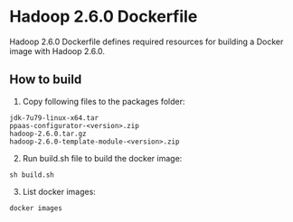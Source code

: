 # Hadoop 2.6.0 Dockerfile

Hadoop 2.6.0 Dockerfile defines required resources for building a Docker image with Hadoop 2.6.0.

## How to build

1. Copy following files to the packages folder:
```
jdk-7u79-linux-x64.tar
ppaas-configurator-<version>.zip
hadoop-2.6.0.tar.gz
hadoop-2.6.0-template-module-<version>.zip
```

2. Run build.sh file to build the docker image:
```
sh build.sh
```

3. List docker images:
```
docker images
```
